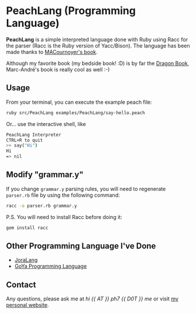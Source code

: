 # PeachLang (Programming Language)

**PeachLang** is a simple interpreted language done with Ruby using Racc for the parser (Racc is the Ruby version of Yacc/Bison). The language has been made thanks to [MACournoyer's book](http://01script.com/comment-creer-son-langage-de-programmation/).

Although my favorite book (my bedside book! :D) is by far the [Dragon Book](https://en.wikipedia.org/wiki/Compilers:_Principles,_Techniques,_and_Tools), Marc-André's book is really cool as well :-)


## Usage

From your terminal, you can execute the example peach file:

```bash
ruby src/PeachLang examples/PeachLang/say-hello.peach
```

Or... use the interactive shell, like

```bash
PeachLang Interpreter
CTRL+R to quit
>> say("Hi")
Hi
=> nil
```


## Modify "grammar.y"

If you change `grammar.y` parsing rules, you will need to regenerate `parser.rb` file by using the following command:
```bash
racc -o parser.rb grammar.y
```

P.S. You will need to install Racc before doing it:
```bash
gem install racc
```

## Other Programming Language I've Done

* [JoraLang](https://github.com/pH-7/JoraLang)
* [GoYa Programming Language](https://github.com/pH-7/GoYa)


## Contact

Any questions, please ask me at *hi {{ AT }} ph7 {{ D0T }} me* or visit [my personal website](https://ph7.me).
